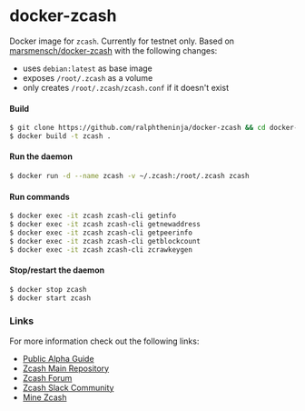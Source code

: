 # docker-zcash

Docker image for `zcash`. Currently for testnet only. Based on [marsmensch/docker-zcash](https://github.com/marsmensch/docker-zcash) with the following changes:

* uses `debian:latest` as base image
* exposes `/root/.zcash` as a volume
* only creates `/root/.zcash/zcash.conf` if it doesn't exist

#### Build

```bash
$ git clone https://github.com/ralphtheninja/docker-zcash && cd docker-zcash
$ docker build -t zcash .
```

#### Run the daemon

```bash
$ docker run -d --name zcash -v ~/.zcash:/root/.zcash zcash
```

#### Run commands

```bash
$ docker exec -it zcash zcash-cli getinfo
$ docker exec -it zcash zcash-cli getnewaddress
$ docker exec -it zcash zcash-cli getpeerinfo
$ docker exec -it zcash zcash-cli getblockcount
$ docker exec -it zcash zcash-cli zcrawkeygen
```

#### Stop/restart the daemon

```bash
$ docker stop zcash
$ docker start zcash
```

### Links

For more information check out the following links:

* [Public Alpha Guide](https://github.com/zcash/zcash/wiki/Public-Alpha-Guide)
* [Zcash Main Repository](https://github.com/zcash/zcash)
* [Zcash Forum](https://forum.z.cash/)
* [Zcash Slack Community](https://inviteme.z.cash/)
* [Mine Zcash](https://minezcash.com/)
